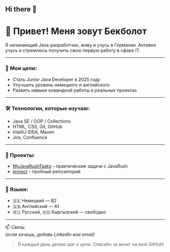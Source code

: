 ## Hi there 👋

# 👋 Привет! Меня зовут Бекболот

Я начинающий Java-разработчик, живу и учусь в Германии. Активно учусь и стремлюсь получить свою первую работу в сфере IT.

---

### 🚀 Мои цели:
- Стать Junior Java Developer в 2025 году
- Улучшить уровень немецкого и английского
- Развить навыки командной работы в реальных проектах

---

### 🛠️ Технологии, которые изучаю:
- Java SE / OOP / Collections
- HTML, CSS, Git, GitHub
- IntelliJ IDEA, Maven
- Jira, Confluence

---

### 📂 Проекты:
- [MyJavaRushTasks](https://github.com/Bekbolot97/MyJavaRushTasks) – практические задачи с JavaRush
- [project](https://github.com/Bekbolot97/project) – пробный репозиторий

---

### 🧠 Языки:
- 🇩🇪 Немецкий — B2
- 🇬🇧 Английский — A1
- 🇷🇺 Русский, 🇰🇬 Кыргызский — свободно

---

📫 Связь:  
*(если хочешь, добавь LinkedIn или email)*

> Я каждый день делаю шаг к цели. Спасибо за визит на мой GitHub!
